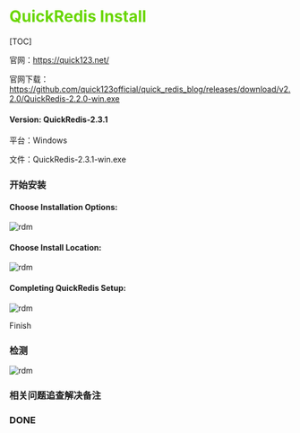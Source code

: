 # <font color=#69D600>QuickRedis Install</font>

[TOC]

官网：https://quick123.net/

官网下载：https://github.com/quick123official/quick_redis_blog/releases/download/v2.2.0/QuickRedis-2.2.0-win.exe

#### Version: QuickRedis-2.3.1

平台：Windows

文件：QuickRedis-2.3.1-win.exe



### 开始安装

#### Choose Installation Options:

![rdm](./images/QuickRedis/qr001.jpg)  



#### Choose Install Location:

![rdm](./images/QuickRedis/qr002.jpg) 



#### Completing QuickRedis Setup:

![rdm](./images/QuickRedis/qr003.jpg) 

Finish





### 检测

![rdm](./images/QuickRedis/qr004.png) 



### 相关问题追查解决备注



### DONE



